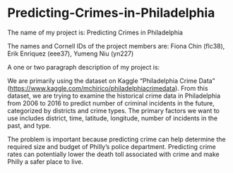 # Predicting-Crimes-in-Philadelphia

The name of my project is: Predicting Crimes in Philadelphia

The names and Cornell IDs of the project members are: Fiona Chin (flc38), Erik Enriquez (eee37),  Yumeng Niu (yn227)

A one or two paragraph description of my project is:

We are primarily using the dataset on Kaggle “Philadelphia Crime Data” (https://www.kaggle.com/mchirico/philadelphiacrimedata). From this dataset, we are trying to examine the historical crime data in Philadelphia from 2006 to 2016 to predict number of criminal incidents in the future, categorized by districts and crime types. The primary factors we want to use includes district, time, latitude, longitude, number of incidents in the past, and type.

The problem is important because predicting crime can help determine the required size and budget of Philly’s police department. Predicting crime rates can potentially lower the death toll associated with crime and make Philly a safer place to live.
